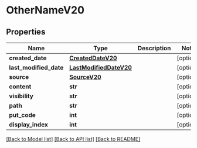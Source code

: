 # OtherNameV20

## Properties
Name | Type | Description | Notes
------------ | ------------- | ------------- | -------------
**created_date** | [**CreatedDateV20**](CreatedDateV20.md) |  | [optional] 
**last_modified_date** | [**LastModifiedDateV20**](LastModifiedDateV20.md) |  | [optional] 
**source** | [**SourceV20**](SourceV20.md) |  | [optional] 
**content** | **str** |  | [optional] 
**visibility** | **str** |  | [optional] 
**path** | **str** |  | [optional] 
**put_code** | **int** |  | [optional] 
**display_index** | **int** |  | [optional] 

[[Back to Model list]](../README.md#documentation-for-models) [[Back to API list]](../README.md#documentation-for-api-endpoints) [[Back to README]](../README.md)

